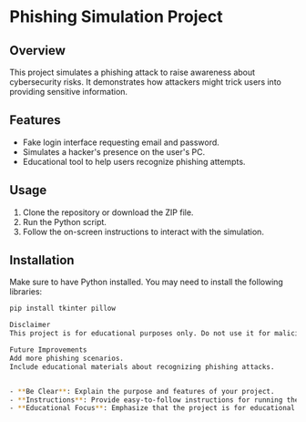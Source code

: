 
# Phishing Simulation Project

## Overview
This project simulates a phishing attack to raise awareness about cybersecurity risks. It demonstrates how attackers might trick users into providing sensitive information.

## Features
- Fake login interface requesting email and password.
- Simulates a hacker's presence on the user's PC.
- Educational tool to help users recognize phishing attempts.

## Usage
1. Clone the repository or download the ZIP file.
2. Run the Python script.
3. Follow the on-screen instructions to interact with the simulation.

## Installation
Make sure to have Python installed. You may need to install the following libraries:
```bash
pip install tkinter pillow

Disclaimer
This project is for educational purposes only. Do not use it for malicious activities.

Future Improvements
Add more phishing scenarios.
Include educational materials about recognizing phishing attacks.


- **Be Clear**: Explain the purpose and features of your project.
- **Instructions**: Provide easy-to-follow instructions for running the project.
- **Educational Focus**: Emphasize that the project is for educational purposes to promote cybersecurity awareness.

